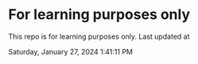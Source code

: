 # For learning purposes only
This repo is for learning purposes only.
Last updated at

Saturday, January 27, 2024 1:41:11 PM

